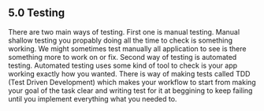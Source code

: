 ## 5.0 Testing
There are two main ways of testing. 
First one is manual testing. Manual shallow testing you propably doing all the time to check is something working. 
We might sometimes test manually all application to see is there something more to work on or fix. Second way of testing is automated testing. 
Automated testing uses some kind of tool to check is your app working exactly how you wanted. 
There is way of making tests called TDD (Test Driven Development) which makes your workflow to start from making your goal of the task clear and writing test for it at beggining to keep failing until you implement everything what you needed to.
